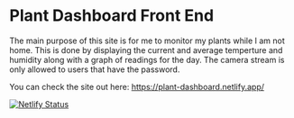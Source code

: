 # Plant Dashboard Front End

The main purpose of this site is for me to monitor my plants while I am not home. This is done by displaying the current and average temperture and humidity along with a graph of readings for the day. The camera stream is only allowed to users that have the password. 

You can check the site out here: https://plant-dashboard.netlify.app/

[![Netlify Status](https://api.netlify.com/api/v1/badges/f314de0f-ce32-4af9-8b33-940b44c41d69/deploy-status)](https://app.netlify.com/sites/plant-dashboard/deploys)
